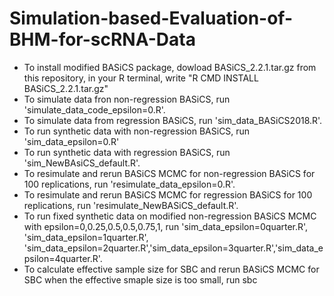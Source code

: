 # Simulation-based-Evaluation-of-BHM-for-scRNA-Data
* To install modified BASiCS package, dowload BASiCS_2.2.1.tar.gz from this repository, in your R terminal, write "R CMD INSTALL BASiCS_2.2.1.tar.gz"
* To simulate data fron non-regression BASiCS, run 'simulate_data_code_epsilon=0.R'.
* To simulate data from regression BASiCS, run 'sim_data_BASiCS2018.R'.
* To run synthetic data with non-regression BASiCS, run 'sim_data_epsilon=0.R'
* To run synthetic data with regression BASiCS, run 'sim_NewBAsiCS_default.R'.
* To resimulate and rerun BASiCS MCMC for non-regression BASiCS for 100 replications, run 'resimulate_data_epsilon=0.R'.
* To resimulate and rerun BASiCS MCMC for regression BASiCS for 100 replications, run 'resimulate_NewBASiCS_default.R'.
* To run fixed synthetic data on modified non-regression BASiCS MCMC with epsilon=0,0.25,0.5,0.5,0.75,1, run 'sim_data_epsilon=0quarter.R', 'sim_data_epsilon=1quarter.R', 'sim_data_epsilon=2quarter.R','sim_data_epsilon=3quarter.R','sim_data_epsilon=4quarter.R'.
* To calculate effective sample size for SBC and rerun BASiCS MCMC for SBC when the effective smaple size is too small, run sbc
